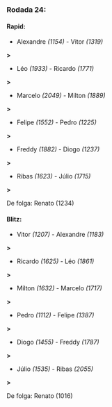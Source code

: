 ### Rodada 24:

#### Rapid:

* Alexandre *(1154)*     -     Vitor *(1319)*

 **>** 
* Léo *(1933)*     -     Ricardo *(1771)*

 **>** 
* Marcelo *(2049)*     -     Milton *(1889)*

 **>** 
* Felipe *(1552)*     -     Pedro *(1225)*

 **>** 
* Freddy *(1882)*     -     Diogo *(1237)*

 **>** 
* Ribas *(1623)*     -     Júlio *(1715)*

 **>** 

De folga: Renato (1234)

#### Blitz:

* Vitor *(1207)*     -     Alexandre *(1183)*

 **>** 
* Ricardo *(1625)*     -     Léo *(1861)*

 **>** 
* Milton *(1632)*     -     Marcelo *(1717)*

 **>** 
* Pedro *(1112)*     -     Felipe *(1387)*

 **>** 
* Diogo *(1455)*     -     Freddy *(1787)*

 **>** 
* Júlio *(1535)*     -     Ribas *(2055)*

 **>** 

De folga: Renato (1016)


